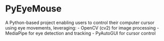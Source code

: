 # PyEyeMouse
A Python-based project enabling users to control their computer cursor using eye movements, leveraging:  - OpenCV (cv2) for image processing - MediaPipe for eye detection and tracking - PyAutoGUI for cursor control
